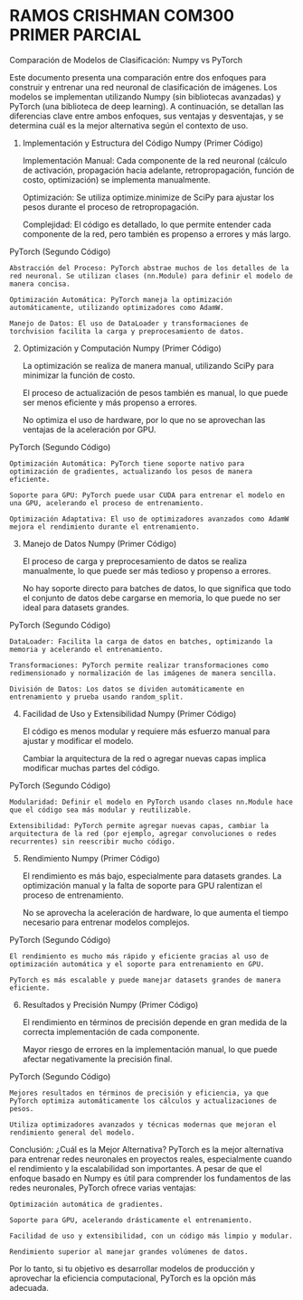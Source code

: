 # RAMOS CRISHMAN COM300 PRIMER PARCIAL
Comparación de Modelos de Clasificación: Numpy vs PyTorch

Este documento presenta una comparación entre dos enfoques para construir y entrenar una red neuronal de clasificación de imágenes. Los modelos se implementan utilizando Numpy (sin bibliotecas avanzadas) y PyTorch (una biblioteca de deep learning). A continuación, se detallan las diferencias clave entre ambos enfoques, sus ventajas y desventajas, y se determina cuál es la mejor alternativa según el contexto de uso.
1. Implementación y Estructura del Código
Numpy (Primer Código)

    Implementación Manual: Cada componente de la red neuronal (cálculo de activación, propagación hacia adelante, retropropagación, función de costo, optimización) se implementa manualmente.

    Optimización: Se utiliza optimize.minimize de SciPy para ajustar los pesos durante el proceso de retropropagación.

    Complejidad: El código es detallado, lo que permite entender cada componente de la red, pero también es propenso a errores y más largo.

PyTorch (Segundo Código)

    Abstracción del Proceso: PyTorch abstrae muchos de los detalles de la red neuronal. Se utilizan clases (nn.Module) para definir el modelo de manera concisa.

    Optimización Automática: PyTorch maneja la optimización automáticamente, utilizando optimizadores como AdamW.

    Manejo de Datos: El uso de DataLoader y transformaciones de torchvision facilita la carga y preprocesamiento de datos.

2. Optimización y Computación
Numpy (Primer Código)

    La optimización se realiza de manera manual, utilizando SciPy para minimizar la función de costo.

    El proceso de actualización de pesos también es manual, lo que puede ser menos eficiente y más propenso a errores.

    No optimiza el uso de hardware, por lo que no se aprovechan las ventajas de la aceleración por GPU.

PyTorch (Segundo Código)

    Optimización Automática: PyTorch tiene soporte nativo para optimización de gradientes, actualizando los pesos de manera eficiente.

    Soporte para GPU: PyTorch puede usar CUDA para entrenar el modelo en una GPU, acelerando el proceso de entrenamiento.

    Optimización Adaptativa: El uso de optimizadores avanzados como AdamW mejora el rendimiento durante el entrenamiento.

3. Manejo de Datos
Numpy (Primer Código)

    El proceso de carga y preprocesamiento de datos se realiza manualmente, lo que puede ser más tedioso y propenso a errores.

    No hay soporte directo para batches de datos, lo que significa que todo el conjunto de datos debe cargarse en memoria, lo que puede no ser ideal para datasets grandes.

PyTorch (Segundo Código)

    DataLoader: Facilita la carga de datos en batches, optimizando la memoria y acelerando el entrenamiento.

    Transformaciones: PyTorch permite realizar transformaciones como redimensionado y normalización de las imágenes de manera sencilla.

    División de Datos: Los datos se dividen automáticamente en entrenamiento y prueba usando random_split.

4. Facilidad de Uso y Extensibilidad
Numpy (Primer Código)

    El código es menos modular y requiere más esfuerzo manual para ajustar y modificar el modelo.

    Cambiar la arquitectura de la red o agregar nuevas capas implica modificar muchas partes del código.

PyTorch (Segundo Código)

    Modularidad: Definir el modelo en PyTorch usando clases nn.Module hace que el código sea más modular y reutilizable.

    Extensibilidad: PyTorch permite agregar nuevas capas, cambiar la arquitectura de la red (por ejemplo, agregar convoluciones o redes recurrentes) sin reescribir mucho código.

5. Rendimiento
Numpy (Primer Código)

    El rendimiento es más bajo, especialmente para datasets grandes. La optimización manual y la falta de soporte para GPU ralentizan el proceso de entrenamiento.

    No se aprovecha la aceleración de hardware, lo que aumenta el tiempo necesario para entrenar modelos complejos.

PyTorch (Segundo Código)

    El rendimiento es mucho más rápido y eficiente gracias al uso de optimización automática y el soporte para entrenamiento en GPU.

    PyTorch es más escalable y puede manejar datasets grandes de manera eficiente.

6. Resultados y Precisión
Numpy (Primer Código)

    El rendimiento en términos de precisión depende en gran medida de la correcta implementación de cada componente.

    Mayor riesgo de errores en la implementación manual, lo que puede afectar negativamente la precisión final.

PyTorch (Segundo Código)

    Mejores resultados en términos de precisión y eficiencia, ya que PyTorch optimiza automáticamente los cálculos y actualizaciones de pesos.

    Utiliza optimizadores avanzados y técnicas modernas que mejoran el rendimiento general del modelo.

Conclusión: ¿Cuál es la Mejor Alternativa?
PyTorch es la mejor alternativa para entrenar redes neuronales en proyectos reales, especialmente cuando el rendimiento y la escalabilidad son importantes. A pesar de que el enfoque basado en Numpy es útil para comprender los fundamentos de las redes neuronales, PyTorch ofrece varias ventajas:

    Optimización automática de gradientes.

    Soporte para GPU, acelerando drásticamente el entrenamiento.

    Facilidad de uso y extensibilidad, con un código más limpio y modular.

    Rendimiento superior al manejar grandes volúmenes de datos.

Por lo tanto, si tu objetivo es desarrollar modelos de producción y aprovechar la eficiencia computacional, PyTorch es la opción más adecuada.

